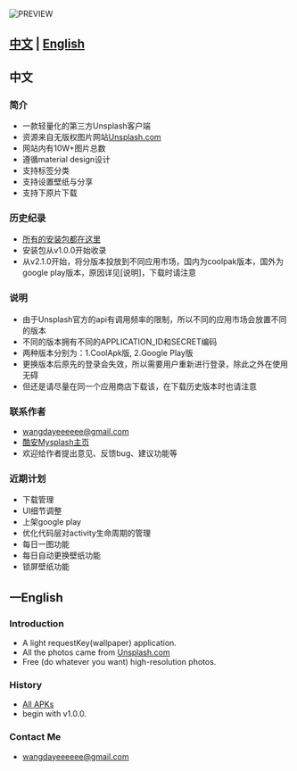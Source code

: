 ![PREVIEW](https://github.com/WangDaYeeeeee/Mysplash/blob/master/preview/preview_total.png)

## [中文](#中文) | [English](#近期计划)

## 中文
  
### 简介

* 一款轻量化的第三方Unsplash客户端
* 资源来自无版权图片网站[Unsplash.com](https://unsplash.com/)
* 网站内有10W+图片总数
* 遵循material design设计
* 支持标签分类
* 支持设置壁纸与分享
* 支持下原片下载

### 历史纪录

* [所有的安装包都在这里](https://github.com/WangDaYeeeeee/MySplash/tree/master/history)
* 安装包从v1.0.0开始收录
* 从v2.1.0开始，将分版本投放到不同应用市场，国内为coolpak版本，国外为google play版本，原因详见[说明]，下载时请注意

### 说明
* 由于Unsplash官方的api有调用频率的限制，所以不同的应用市场会放置不同的版本
* 不同的版本拥有不同的APPLICATION_ID和SECRET编码
* 两种版本分别为：1.CoolApk版, 2.Google Play版
* 更换版本后原先的登录会失效，所以需要用户重新进行登录，除此之外在使用无碍
* 但还是请尽量在同一个应用商店下载该，在下载历史版本时也请注意
  
### 联系作者

* wangdayeeeeee@gmail.com
* [酷安Mysplash主页](http://www.coolapk.com/apk/com.wangdaye.mysplash)
* 欢迎给作者提出意见、反馈bug、建议功能等

### 近期计划
* 下载管理
* UI细节调整
* 上架google play
* 优化代码层对activity生命周期的管理
* 每日一图功能
* 每日自动更换壁纸功能
* 锁屏壁纸功能

## 一English
  
### Introduction

* A light requestKey(wallpaper) application.
* All the photos came from [Unsplash.com](https://unsplash.com/)
* Free (do whatever you want) high-resolution photos.

### History

* [All APKs](https://github.com/WangDaYeeeeee/MySplash/tree/master/history)
* begin with v1.0.0.
  
### Contact Me

* wangdayeeeeee@gmail.com
